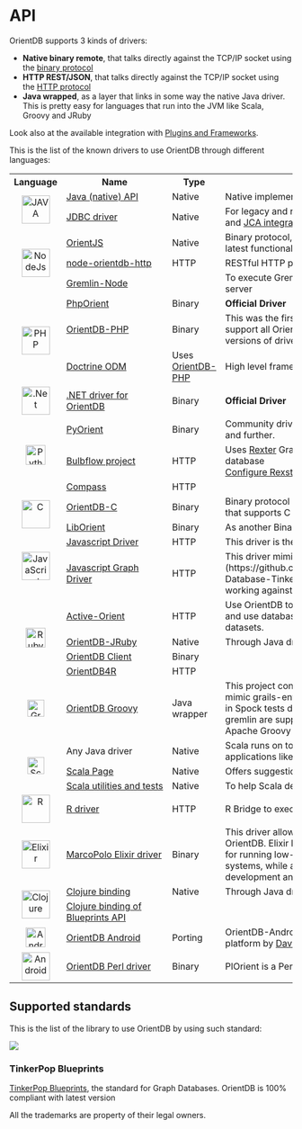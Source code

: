 # API

OrientDB supports 3 kinds of drivers:
- **Native binary remote**, that talks directly against the TCP/IP socket using the [binary protocol](https://github.com/nuvolabase/orientdb/wiki/Network-Binary-Protocol)
- **HTTP REST/JSON**, that talks directly against the TCP/IP socket using the [HTTP protocol](https://github.com/nuvolabase/orientdb/wiki/OrientDB-REST)
- **Java wrapped**, as a layer that links in some way the native Java driver. This is pretty easy for languages that run into the JVM like Scala, Groovy and JRuby

Look also at the available integration with [Plugins and Frameworks](Plugins.md).

This is the list of the known drivers to use OrientDB through different languages:

<table>
<tr>
    <th>Language</th>
    <th>Name</th>
    <th>Type</th>
    <th>Description</th>
</tr>
<tr>
    <td rowspan="2">
      <center><a href="https://upload.wikimedia.org/wikipedia/en/8/88/Java_logo.png"><img src="https://upload.wikimedia.org/wikipedia/commons/thumb/a/a4/Java_logo_and_wordmark.svg/300px-Java_logo_and_wordmark.svg.png" alt="JAVA" height="50px"/></a></center>
    </td>
    <td><a href="Java-API.html">Java&nbsp;(native)&nbsp;API</a></td>
    <td>Native</td>
    <td>Native implementation.</td>
</tr>
<tr>
    <td><a href="JDBC-Home.html">JDBC driver</a></td>
    <td>Native</td>
    <td>For legacy and reporting/Business Intelligence applications and <a href="https://github.com/kirpi4ik/orientdb-jca">JCA&nbsp;integration</a> for J2EE containers</td>
</tr>

<tr>
    <td rowspan="3">
        <center><a href="http://nodejs.org"><img src="http://nodejs.org/images/logos/nodejs.png" alt="NodeJs" height="50px"/></a></center>
    </td>
    <td><a href="https://github.com/orientechnologies/orientjs">OrientJS</a></td>
    <td>Native</td>
    <td>Binary protocol, new branch that has been updated with the latest functionality. Tested on 1.7.0, 2.0.x and 2.1-rc*.</td>
</tr><tr>
    <td><a href="https://github.com/Havelaer/node-orientdb-http">node-orientdb-http</a></td>
    <td>HTTP</td>
    <td>RESTful HTTP protocol. Tested on 1.6.1</td>
</tr>
<tr>
    <td><a href="https://github.com/entrendipity/gremlin-node">Gremlin-Node</a></td>
    <td></td>
    <td>To execute Gremlin queries against a remote OrientDB server</td>
</tr>

<tr>
    <td rowspan="3">
        <center><a href="http://www.php.net/"><img src="http://static.php.net/www.php.net/images/php.gif" alt="PHP" height="50px"/></a></center>
    </td>
    <td><a href="https://github.com/orientechnologies/PhpOrient">PhpOrient</a></td>
    <td>Binary</td>
    <td><b>Official Driver</b></td>
</tr>
<tr>
    <td><a href="https://github.com/AntonTerekhov/OrientDB-PHP">OrientDB-PHP</a></td>
    <td>Binary</td>
    <td>This was the first PHP driver for OrientDB, but doesn't support all OrientDB features and it's slow to support new versions of driver protocol.</td>
</tr>
<tr>
    <td><a href="https://github.com/doctrine/orientdb-odm">Doctrine ODM</a></td>
    <td>Uses <a href="https://github.com/AntonTerekhov/OrientDB-PHP">OrientDB-PHP</a></td>
    <td>High level framework to use OrientDB from PHP</td>
</tr>

<tr>
    <td>
        <center><a href="http://www.microsoft.com"><img src="http://i.microsoft.com/net/images/chrome/net_logo.jpg" alt=".Net" height="50px"/></a></center>
    </td>
    <td><a href="https://github.com/orientechnologies/OrientDB-NET.binary">.NET driver for OrientDB</a></td>
    <td>Binary</td>
    <td><b>Official Driver</b></td>
</tr>

<tr>
    <td rowspan="3">
        <center><a href="http://www.python.org"><img src="http://www.python.org/images/python-logo.gif" alt="Python" height="35px"/></a></center>
    </td>
    <td><a href="https://github.com/orientechnologies/pyorient">PyOrient</a></td>
    <td>Binary</td>
    <td>Community driver for Python, compatible with OrientDB 1.7 and further.</td>
</tr>
<tr>
    <td><a href="http://bulbflow.com">Bulbflow project</a></td>
    <td>HTTP</td>
    <td>Uses <a href="https://github.com/tinkerpop/rexster/wiki">Rexter</a> Graph HTTP Server to access to OrientDB database <br/> <a href="https://github.com/tinkerpop/rexster/wiki/Rexster-Configuration">Configure Rexster for OrientDB</a></td>
</tr>
<tr>
    <td><a href="https://github.com/emehrkay/Compass">Compass</a></td>
    <td>HTTP</td>
    <td></td>
</tr>


<tr>
    <td rowspan="2">
        <center><a href="https://en.wikipedia.org/wiki/C_%28programming_language%29"><img src="https://upload.wikimedia.org/wikipedia/commons/9/95/The_C_Programming_Language%2C_First_Edition_Cover_%282%29.svg" alt="C" height="50px"/></a></center>
    </td>
    <td><a href="http://github.com/tglman/orientdb-c">OrientDB-C</a></td>
    <td>Binary</td>
    <td>Binary protocol compatibles with C++ and other languages that supports C calls</td>
</tr>
<tr>
    <td><a href="https://github.com/dam2k/liborient">LibOrient</a></td>
    <td>Binary</td>
    <td>As another Binary protocol driver</td>
</tr>

<tr>
    <td rowspan="2">
        <center><a href="http://en.wikipedia.org/wiki/JavaScript"><img src="http://upload.wikimedia.org/wikipedia/commons/thumb/9/99/Unofficial_JavaScript_logo_2.svg/150px-Unofficial_JavaScript_logo_2.svg.png" alt="JavaScript" height="50px"/></a></center>
    </td>
    <td><a href="https://github.com/orientechnologies/orientdb/wiki/Javascript-Driver">Javascript&nbsp;Driver</a></td>
    <td>HTTP</td>
    <td>This driver is the simpler way to use OrientDB from JS</td>
</tr>
<tr>
    <td><a href="https://github.com/orientechnologies/orientdb-js">Javascript Graph Driver</a></td>
    <td>HTTP</td>
    <td>This driver mimics the [Blueprints](https://github.com/orientechnologies/orientdb/wiki/Graph-Database-Tinkerpop) interface. Use this driver if you're working against graphs.</td>
</tr>

<tr>
    <td rowspan="4">
        <center><a href="http://www.ruby-lang.org"><img src="https://www.ruby-lang.org/images/header-ruby-logo.png" alt="Ruby" height="35px"/></a></center></td>
    </td>
    <td><a href="https://github.com/topofocus/active-orient">Active-Orient</a></td>
    <td>HTTP</td>
    <td>Use OrientDB to persistently store dynamic Ruby-Objects and use database queries to manage even very large datasets.</td>
</tr>
<tr>
    <td><a href="https://github.com/aemadrid/orientdb-jruby">OrientDB-JRuby</a></td>
    <td>Native</td>
    <td>Through Java driver</td>
</tr>
<tr>
    <td><a href="https://github.com/ryanfields/orient_db_client">OrientDB Client</a></td>
    <td>Binary</td>
    <td></td>
</tr>
<tr>
    <td><a href="https://github.com/veny/orientdb4r">OrientDB4R</a></td>
    <td>HTTP</td>
    <td></td>
</tr>

<tr>
    <td>
        <center><a href="http://www.groovy-lang.org/"><img src="https://upload.wikimedia.org/wikipedia/commons/3/36/Groovy-logo.svg" alt="Groovy" height="30px"/></a></center>
    </td>
    <td><a href="https://github.com/eugene-kamenev/orientdb-groovy">OrientDB Groovy</a></td>
    <td>Java wrapper</td>
    <td>This project contains Groovy AST Transformations trying to mimic grails-entity style. All useful information you can find in Spock tests dir. Document API and Graph API with gremlin are supported. Built with OrientDB 2.1.0 and Apache Groovy 2.4.4.</td>
</tr>

<tr>
    <td rowspan="3">
        <center><a href="https://en.wikipedia.org/wiki/Scala_%28programming_language%29"><img src="https://upload.wikimedia.org/wikipedia/en/8/85/Scala_logo.png" alt="Scala" height="30px"/></a></center>
    </td>
    <td>Any&nbsp;Java&nbsp;driver</td>
    <td>Native</td>
    <td>Scala runs on top of JVM and it's fully compatible with Java applications like OrientDB</td>
</tr>
<tr>
    <td><a href="http://www.orientechnologies.com/docs/last/orientdb.wiki/Scala-Language.html">Scala Page</a></td>
    <td>Native</td>
    <td>Offers suggestions and examples to use it without pains</td>
</tr>
<tr>
    <td><a href="https://github.com/eptx/OrientDBScala">Scala&nbsp;utilities&nbsp;and&nbsp;tests</a></td>
    <td>Native</td>
    <td>To help Scala developers using OrientDB</td>
</tr>


<tr>
    <td rowspan="1">
        <center><a href="https://www.r-project.org/"><img src="https://www.r-project.org/Rlogo.png" alt="R" height="50px"/></a></center>
    </td>
    <td><a href="https://github.com/retrography/OrientR">R driver</a></td>
    <td>HTTP</td>
    <td>R Bridge to execute queries against OrientDB Server</td>
</tr>

<tr>
    <td rowspan="1">
        <center><a href="http://elixir-lang.org/"><img src="http://elixir-lang.org/images/logo/logo.png" alt="Elixir" height="50px"/></a></center>
    </td>
    <td><a href="https://github.com/MyMedsAndMe/marco_polo">MarcoPolo Elixir driver</a></td>
    <td>Binary</td>
    <td>This driver allows Elixir application to interact with OrientDB. Elixir language leverages the Erlang VM, known for running low-latency, distributed and fault-tolerant systems, while also being successfully used in web development and the embedded software domain.</td>
</tr>

<tr>
    <td rowspan="2">
        <center><a href="http://clojure.org"><img src="http://clojure.org/space/showimage/clojure-icon.gif" alt="Clojure" height="50px"/></a></center>
    </td>
    <td><a href="https://github.com/eduardoejp/clj-orient">Clojure binding</a></td>
    <td>Native</td>
    <td>Through Java driver</td>
</tr>
<tr>
    <td><a href="https://github.com/eduardoejp/clj-blueprints">Clojure binding of Blueprints API</a></td>
    <td></td>
    <td></td>
</tr>

<tr>
    <td rowspan="1">
        <center><a href="http://wuman.github.com/orientdb-android"><img src="https://github.com/wuman/orientdb-android/raw/master/doc/images/orientdb-android-logo.png" alt="Android" height="35px"/></a></center>
    </td>
    <td><a href="http://wuman.github.com/orientdb-android">OrientDB Android</a></td>
    <td>Porting</td>
    <td>OrientDB-Android is a port/fork of OrientDB for the Android platform by <a href="http://blog.wu-man.com/">David Wu</a> </td>
</tr>

<tr>
    <td rowspan="1">
        <center><a href="https://github.com/a8wright/plorient"><img src="http://www.webgranth.com/wp-content/uploads/2013/02/perl.jpg" alt="Android" height="50px"/></a></center>
    </td>
    <td><a href="https://github.com/a8wright/plorient">OrientDB Perl driver</a></td>
    <td>Binary</td>
    <td>PlOrient is a Perl binary interface for OrientDB</td>
</tr>

</table>


## Supported standards

This is the list of the library to use OrientDB by using such standard:

<a href="http://www.tinkerpop.com"><img src="http://www.tinkerpop.com/images/tinkerpop-splash.png" /></a>
### TinkerPop Blueprints
[TinkerPop Blueprints](https://github.com/tinkerpop/blueprints/wiki), the standard for Graph Databases. OrientDB is 100% compliant with latest version

All the trademarks are property of their legal owners.
